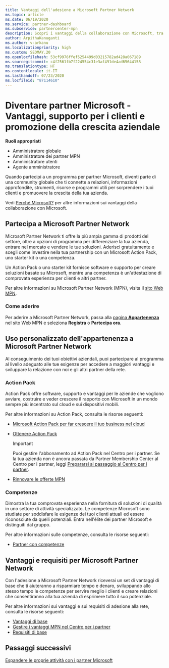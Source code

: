 ```yaml
---
title: Vantaggi dell'adesione a Microsoft Partner Network
ms.topic: article
ms.date: 06/19/2020
ms.service: partner-dashboard
ms.subservice: partnercenter-mpn
description: Scopri i vantaggi della collaborazione con Microsoft, tra cui Microsoft Action Pack, le competenze e le opzioni di programma per entrare nel mercato e vendere le tue soluzioni.
author: ArpithaKanuganti
ms.author: v-arkanu
ms.localizationpriority: high
ms.custom: SEOMAY.20
ms.openlocfilehash: 53cf9976ffef5254499d03215782ad428a067189
ms.sourcegitcommit: c4f2561fb7f224554c31e3af491de4ad65644158
ms.translationtype: HT
ms.contentlocale: it-IT
ms.lasthandoff: 07/23/2020
ms.locfileid: "87114610"
---
```

# <a name="partner-with-microsoft---discover-benefits-how-to-help-customers--how-to-drive-business-growth"></a>Diventare partner Microsoft - Vantaggi, supporto per i clienti e promozione della crescita aziendale

**Ruoli appropriati**

- Amministratore globale
- Amministratore dei partner MPN
- Amministratore utenti
- Agente amministratore

Quando partecipi a un programma per partner Microsoft, diventi parte di una community globale che ti connette a relazioni, informazioni approfondite, strumenti, risorse e programmi utili per sorprendere i tuoi clienti e promuovere la crescita della tua azienda.

Vedi [Perché Microsoft?](https://partner.microsoft.com/business-opportunities/why-microsoft) per altre informazioni sui vantaggi della collaborazione con Microsoft.

## <a name="join-the-microsoft-partner-network"></a>Partecipa a Microsoft Partner Network

Microsoft Partner Network ti offre la più ampia gamma di prodotti del settore, oltre a opzioni di programma per differenziare la tua azienda, entrare nel mercato e vendere le tue soluzioni. Aderisci gratuitamente e scegli come investire nella tua partnership con un Microsoft Action Pack, uno starter kit o una competenza.

Un Action Pack o uno starter kit fornisce software e supporto per creare soluzioni basate su Microsoft, mentre una competenza è un'attestazione di comprovata esperienza per clienti e altri partner.

Per altre informazioni su Microsoft Partner Network (MPN), visita il [sito Web MPN](https://partner.microsoft.com/commercial).

### <a name="how-to-join"></a>Come aderire

Per aderire a Microsoft Partner Network, passa alla [pagina **Appartenenza**](https://partner.microsoft.com/membership) nel sito Web MPN e seleziona **Registra** o **Partecipa ora**.

## <a name="make-the-microsoft-partner-network-membership-work-for-you"></a>Uso personalizzato dell'appartenenza a Microsoft Partner Network

Al conseguimento dei tuoi obiettivi aziendali, puoi partecipare al programma al livello adeguato alle tue esigenze per accedere a maggiori vantaggi e sviluppare la relazione con noi e gli altri partner della rete.

### <a name="action-pack"></a>Action Pack

Action Pack offre software, supporto e vantaggi per le aziende che vogliono avviare, costruire e veder crescere il rapporto con Microsoft in un mondo sempre più incentrato sul cloud e sui dispositivi mobili.

Per altre informazioni su Action Pack, consulta le risorse seguenti:

- [Microsoft Action Pack per far crescere il tuo business nel cloud](https://partner.microsoft.com/membership/action-pack)

- [Ottenere Action Pack](mpn-get-action-pack.md)
  
    >[!IMPORTANT]
    >Puoi gestire l'abbonamento ad Action Pack nel Centro per i partner. Se la tua azienda non è ancora passata da Partner Membership Center al Centro per i partner, leggi [Prepararsi al passaggio al Centro per i partner](prepare-pmc-pc-migration.md).  

- [Rinnovare le offerte MPN](renew-mpn-offers.md)

### <a name="competencies"></a>Competenze

Dimostra la tua comprovata esperienza nella fornitura di soluzioni di qualità in uno settore di attività specializzato. Le competenze Microsoft sono studiate per soddisfare le esigenze dei tuoi clienti attuali ed essere riconosciute da quelli potenziali. Entra nell'élite dei partner Microsoft e distinguiti dal gruppo.

Per altre informazioni sulle competenze, consulta le risorse seguenti:

- [Partner con competenze](https://partner.microsoft.com/membership/competencies)

## <a name="microsoft-partner-network-benefits-and-requirements"></a>Vantaggi e requisiti per Microsoft Partner Network

Con l'adesione a Microsoft Partner Network riceverai un set di vantaggi di base che ti aiuteranno a risparmiare tempo e denaro, sviluppando allo stesso tempo le competenze per servire meglio i clienti e creare relazioni che consentiranno alla tua azienda di esprimere tutto il suo potenziale.

Per altre informazioni sui vantaggi e sui requisiti di adesione alla rete, consulta le risorse seguenti:

- [Vantaggi di base](https://partner.microsoft.com/membership/core-benefits#simple-tab-content-1)
- [Gestire i vantaggi MPN nel Centro per i partner](manage-your-partner-network-benefits.md)
- [Requisiti di base](https://partner.microsoft.com/membership/core-benefits#simple-tab-content-2)

## <a name="next-steps"></a>Passaggi successivi

[Espandere le proprie attività con i partner Microsoft](grow-your-business.md)

